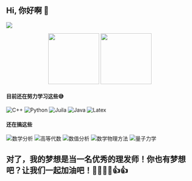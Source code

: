 ## Hi, 你好啊 👋
![](https://visitor-badge.glitch.me/badge?page_id=mathliker.readme)

<div align="center">
  <img height="137px" src="https://github-readme-stats.vercel.app/api?username=mathliker&show_icons=true&count_private=true&hide=prs&theme=dracula" />
  <img height="137px" src="https://github-readme-stats.vercel.app/api/top-langs/?username=mathliker&theme=dracula&layout=compact" />
</div>

#### 目前还在努力学习这些😅
![C++](https://img.shields.io/badge/-C++-00599C?style=flat-square&logo=c) ![Python](https://img.shields.io/badge/-Python-purple?style=flat-square&logo=Python) ![Juila](https://img.shields.io/badge/-Julia-brightgreen?style=flat-square&logo=Julia) ![Java](https://img.shields.io/badge/-Java-orange?style=flat-square&logo=java) ![Latex](https://img.shields.io/badge/-LaTeX-ff69b4?style=flat-square&logo=LaTex)
#### 还在搞这些
![数学分析](https://img.shields.io/badge/-数学分析-red?style=flat-square) ![高等代数](https://img.shields.io/badge/-高等代数-orange?style=flat-square)  ![数值分析](https://img.shields.io/badge/-数值分析-yellow?style=flat-square) ![数学物理方法](https://img.shields.io/badge/-数学物理方法-success?style=flat-square) ![量子力学](https://img.shields.io/badge/-量子力学-blue?style=flat-square)
 
 ## 对了，我的梦想是当一名优秀的理发师！你也有梦想吧？让我们一起加油吧！💪💪✊✊👍👍 
